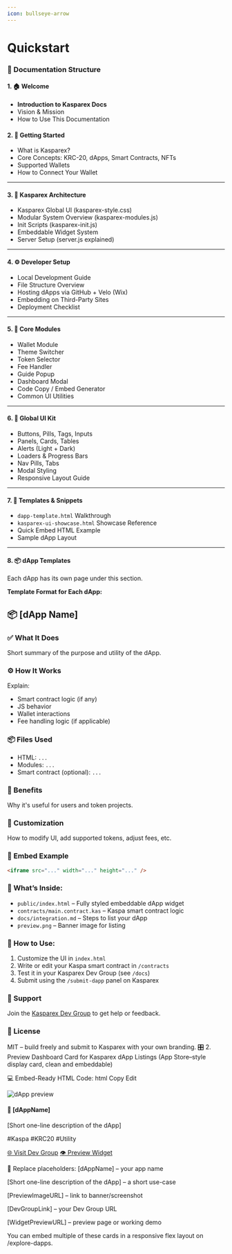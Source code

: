 ```yaml
---
icon: bullseye-arrow
---
```


# Quickstart



### 🧭 Documentation Structure

#### 1. 🏠 Welcome

* **Introduction to Kasparex Docs**
* Vision & Mission
* How to Use This Documentation

#### 2. 🚀 Getting Started

* What is Kasparex?
* Core Concepts: KRC-20, dApps, Smart Contracts, NFTs
* Supported Wallets
* How to Connect Your Wallet

***

#### 3. 🧱 Kasparex Architecture

* Kasparex Global UI (kasparex-style.css)
* Modular System Overview (kasparex-modules.js)
* Init Scripts (kasparex-init.js)
* Embeddable Widget System
* Server Setup (server.js explained)

***

#### 4. ⚙️ Developer Setup

* Local Development Guide
* File Structure Overview
* Hosting dApps via GitHub + Velo (Wix)
* Embedding on Third-Party Sites
* Deployment Checklist

***

#### 5. 🧩 Core Modules

* Wallet Module
* Theme Switcher
* Token Selector
* Fee Handler
* Guide Popup
* Dashboard Modal
* Code Copy / Embed Generator
* Common UI Utilities

***

#### 6. 🎨 Global UI Kit

* Buttons, Pills, Tags, Inputs
* Panels, Cards, Tables
* Alerts (Light + Dark)
* Loaders & Progress Bars
* Nav Pills, Tabs
* Modal Styling
* Responsive Layout Guide

***

#### 7. 📄 Templates & Snippets

* `dapp-template.html` Walkthrough
* `kasparex-ui-showcase.html` Showcase Reference
* Quick Embed HTML Example
* Sample dApp Layout

***

#### 8. 📦 dApp Templates

Each dApp has its own page under this section.

**Template Format for Each dApp:**

## 📦 \[dApp Name]

### ✅ What It Does

Short summary of the purpose and utility of the dApp.

### ⚙️ How It Works

Explain:

* Smart contract logic (if any)
* JS behavior
* Wallet interactions
* Fee handling logic (if applicable)

### 📦 Files Used

* HTML: `...`
* Modules: `...`
* Smart contract (optional): `...`

### 🎁 Benefits

Why it's useful for users and token projects.

### 🔧 Customization

How to modify UI, add supported tokens, adjust fees, etc.

### 🔗 Embed Example

```html
<iframe src="..." width="..." height="..." />
```

### 🔧 What’s Inside:

* `public/index.html` – Fully styled embeddable dApp widget
* `contracts/main.contract.kas` – Kaspa smart contract logic
* `docs/integration.md` – Steps to list your dApp
* `preview.png` – Banner image for listing

### 🚀 How to Use:

1. Customize the UI in `index.html`
2. Write or edit your Kaspa smart contract in `/contracts`
3. Test it in your Kasparex Dev Group (see `/docs`)
4. Submit using the `/submit-dapp` panel on Kasparex

### 💬 Support

Join the [Kasparex Dev Group](https://kasparex.com/groups/dev-tools) to get help or feedback.

### 📜 License

MIT – build freely and submit to Kasparex with your own branding. 🎛️ 2. Preview Dashboard Card for Kasparex dApp Listings (App Store–style display card, clean and embeddable)

💻 Embed-Ready HTML Code: html Copy Edit

![dApp preview](\[PreviewImageURL])

#### 🧩 \[dAppName]

\[Short one-line description of the dApp]

\#Kaspa #KRC20 #Utility

[🌐 Visit Dev Group](\[DevGroupLink]/) [👁️ Preview Widget](\[WidgetPreviewURL]/)

🔁 Replace placeholders: \[dAppName] – your app name

\[Short one-line description of the dApp] – a short use-case

\[PreviewImageURL] – link to banner/screenshot

\[DevGroupLink] – your Dev Group URL

\[WidgetPreviewURL] – preview page or working demo

You can embed multiple of these cards in a responsive flex layout on /explore-dapps.
